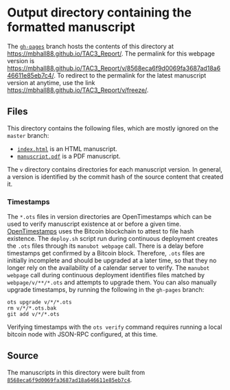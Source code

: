# Output directory containing the formatted manuscript

The [`gh-pages`](https://github.com/mbhall88/TAC3_Report/tree/gh-pages) branch hosts the contents of this directory at <https://mbhall88.github.io/TAC3_Report/>.
The permalink for this webpage version is <https://mbhall88.github.io/TAC3_Report/v/8568eca6f9d0069fa3687ad18a646611e85eb7c4/>.
To redirect to the permalink for the latest manuscript version at anytime, use the link <https://mbhall88.github.io/TAC3_Report/v/freeze/>.

## Files

This directory contains the following files, which are mostly ignored on the `master` branch:

+ [`index.html`](index.html) is an HTML manuscript.
+ [`manuscript.pdf`](manuscript.pdf) is a PDF manuscript.

The `v` directory contains directories for each manuscript version.
In general, a version is identified by the commit hash of the source content that created it.

### Timestamps

The `*.ots` files in version directories are OpenTimestamps which can be used to verify manuscript existence at or before a given time.
[OpenTimestamps](https://opentimestamps.org/) uses the Bitcoin blockchain to attest to file hash existence.
The `deploy.sh` script run during continuous deployment creates the `.ots` files through its `manubot webpage` call.
There is a delay before timestamps get confirmed by a Bitcoin block.
Therefore, `.ots` files are initially incomplete and should be upgraded at a later time, so that they no longer rely on the availability of a calendar server to verify.
The `manubot webpage` call during continuous deployment identifies files matched by `webpage/v/**/*.ots` and attempts to upgrade them.
You can also manually upgrade timestamps, by running the following in the `gh-pages` branch:

```shell
ots upgrade v/*/*.ots
rm v/*/*.ots.bak
git add v/*/*.ots
```

Verifying timestamps with the `ots verify` command requires running a local bitcoin node with JSON-RPC configured, at this time.

## Source

The manuscripts in this directory were built from
[`8568eca6f9d0069fa3687ad18a646611e85eb7c4`](https://github.com/mbhall88/TAC3_Report/commit/8568eca6f9d0069fa3687ad18a646611e85eb7c4).
